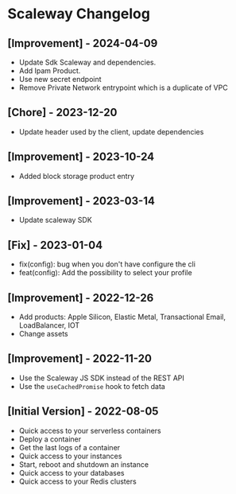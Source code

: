 # Scaleway Changelog

## [Improvement] - 2024-04-09

- Update Sdk Scaleway and dependencies.
- Add Ipam Product.
- Use new secret endpoint
- Remove Private Network entrypoint which is a duplicate of VPC

## [Chore] - 2023-12-20

- Update header used by the client, update dependencies

## [Improvement] - 2023-10-24

- Added block storage product entry

## [Improvement] - 2023-03-14

- Update scaleway SDK

## [Fix] - 2023-01-04

- fix(config): bug when you don't have configure the cli
- feat(config): Add the possibility to select your profile

## [Improvement] - 2022-12-26

- Add products: Apple Silicon, Elastic Metal, Transactional Email, LoadBalancer, IOT
- Change assets

## [Improvement] - 2022-11-20

- Use the Scaleway JS SDK instead of the REST API
- Use the `useCachedPromise` hook to fetch data

## [Initial Version] - 2022-08-05

- Quick access to your serverless containers
- Deploy a container
- Get the last logs of a container
- Quick access to your instances
- Start, reboot and shutdown an instance
- Quick access to your databases
- Quick access to your Redis clusters
